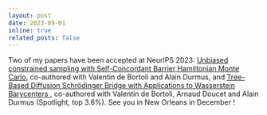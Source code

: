 ```yaml
---
layout: post
date: 2023-09-01
inline: true
related_posts: false
---
```


Two of my papers have been accepted at NeurIPS 2023: [Unbiased constrained sampling with Self-Concordant Barrier Hamiltonian Monte Carlo](https://arxiv.org/pdf/2210.11925), co-authored with Valentin de Bortoli and Alain Durmus, and [Tree-Based Diffusion Schrödinger Bridge with Applications to Wasserstein Barycenters
](https://arxiv.org/pdf/2305.16557), co-authored with Valentin de Bortoli, Arnaud Doucet and Alain Durmus (Spotlight, top 3.6%). See you in New Orleans in December !